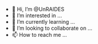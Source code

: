 - 👋 Hi, I’m @UnRAIDES
- 👀 I’m interested in ...
- 🌱 I’m currently learning ...
- 💞️ I’m looking to collaborate on ...
- 📫 How to reach me ...

<!---
UnRAIDES/UnRAIDES is a ✨ special ✨ repository because its `README.md` (this file) appears on your GitHub profile.
You can click the Preview link to take a look at your changes.
--->
